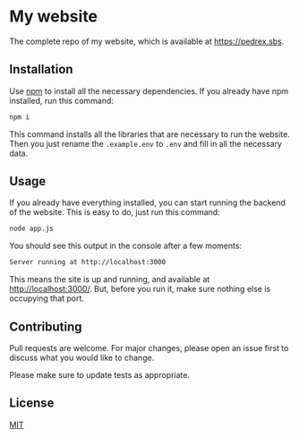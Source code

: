 # My website

The complete repo of my website, which is available at <a href="https://pedrex.sbs/">https://pedrex.sbs</a>.

## Installation

Use [npm](https://www.npmjs.com/) to install all the necessary dependencies.
If you already have npm installed, run this command:

```bash
npm i
```

This command installs all the libraries that are necessary to run the website.
Then you just rename the `.example.env` to `.env` and fill in all the necessary data.

## Usage

If you already have everything installed, you can start running the backend of the website. This is easy to do, just run this command:

```bash
node app.js
```

You should see this output in the console after a few moments:

```bash
Server running at http://localhost:3000
```

This means the site is up and running, and available at <a href="http://localhost:3000/">http://localhost:3000/</a>. But, before you run it, make sure nothing else is occupying that port.

## Contributing

Pull requests are welcome. For major changes, please open an issue first
to discuss what you would like to change.

Please make sure to update tests as appropriate.

## License

[MIT](https://choosealicense.com/licenses/mit/)